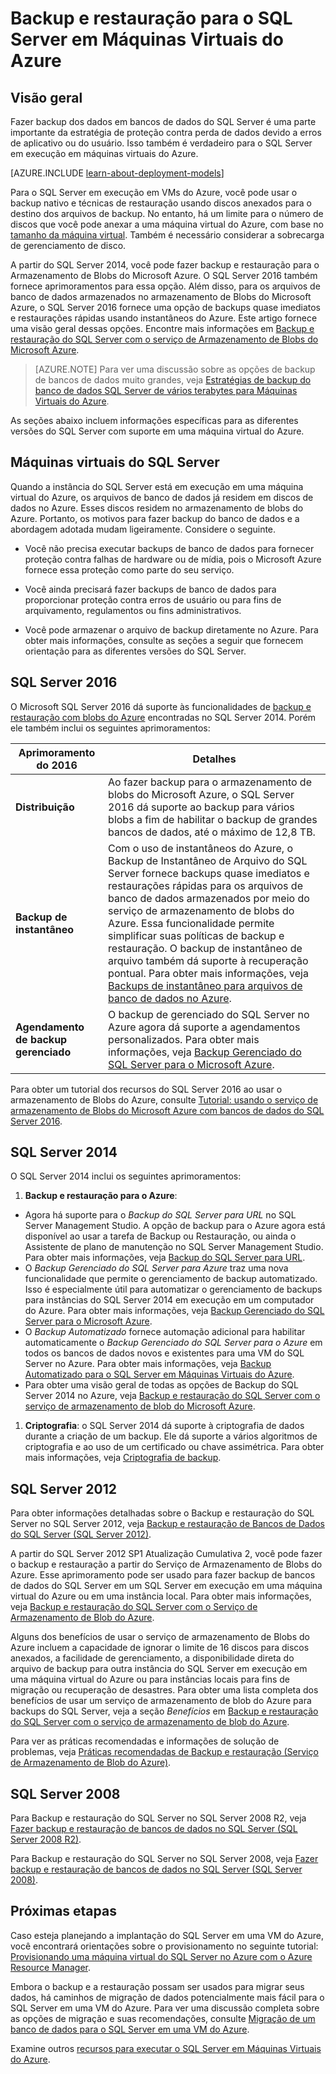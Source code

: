 <properties
	pageTitle="Backup e restauração do SQL Server | Microsoft Azure"
	description="Descreve as considerações de backup e restauração para bancos de dados do SQL Server em execução em Máquinas Virtuais do Azure."
	services="virtual-machines-windows"
	documentationCenter="na"
	authors="rothja"
	manager="jhubbard"
	editor=""
	tags="azure-resource-management" />

<tags
	ms.service="virtual-machines-windows"
	ms.devlang="na"
	ms.topic="article"
	ms.tgt_pltfrm="vm-windows-sql-server"
	ms.workload="infrastructure-services"
	ms.date="08/19/2016"
	ms.author="jroth" />

# Backup e restauração para o SQL Server em Máquinas Virtuais do Azure

## Visão geral

Fazer backup dos dados em bancos de dados do SQL Server é uma parte importante da estratégia de proteção contra perda de dados devido a erros de aplicativo ou do usuário. Isso também é verdadeiro para o SQL Server em execução em máquinas virtuais do Azure.

[AZURE.INCLUDE [learn-about-deployment-models](../../includes/learn-about-deployment-models-both-include.md)]

Para o SQL Server em execução em VMs do Azure, você pode usar o backup nativo e técnicas de restauração usando discos anexados para o destino dos arquivos de backup. No entanto, há um limite para o número de discos que você pode anexar a uma máquina virtual do Azure, com base no [tamanho da máquina virtual](virtual-machines-linux-sizes.md). Também é necessário considerar a sobrecarga de gerenciamento de disco.

A partir do SQL Server 2014, você pode fazer backup e restauração para o Armazenamento de Blobs do Microsoft Azure. O SQL Server 2016 também fornece aprimoramentos para essa opção. Além disso, para os arquivos de banco de dados armazenados no armazenamento de Blobs do Microsoft Azure, o SQL Server 2016 fornece uma opção de backups quase imediatos e restaurações rápidas usando instantâneos do Azure. Este artigo fornece uma visão geral dessas opções. Encontre mais informações em [Backup e restauração do SQL Server com o serviço de Armazenamento de Blobs do Microsoft Azure](https://msdn.microsoft.com/library/jj919148.aspx).

>[AZURE.NOTE] Para ver uma discussão sobre as opções de backup de bancos de dados muito grandes, veja [Estratégias de backup do banco de dados SQL Server de vários terabytes para Máquinas Virtuais do Azure](http://blogs.msdn.com/b/igorpag/archive/2015/07/28/multi-terabyte-sql-server-database-backup-strategies-for-azure-virtual-machines.aspx).

As seções abaixo incluem informações específicas para as diferentes versões do SQL Server com suporte em uma máquina virtual do Azure.

## Máquinas virtuais do SQL Server

Quando a instância do SQL Server está em execução em uma máquina virtual do Azure, os arquivos de banco de dados já residem em discos de dados no Azure. Esses discos residem no armazenamento de blobs do Azure. Portanto, os motivos para fazer backup do banco de dados e a abordagem adotada mudam ligeiramente. Considere o seguinte.

- Você não precisa executar backups de banco de dados para fornecer proteção contra falhas de hardware ou de mídia, pois o Microsoft Azure fornece essa proteção como parte do seu serviço.

- Você ainda precisará fazer backups de banco de dados para proporcionar proteção contra erros de usuário ou para fins de arquivamento, regulamentos ou fins administrativos.

- Você pode armazenar o arquivo de backup diretamente no Azure. Para obter mais informações, consulte as seções a seguir que fornecem orientação para as diferentes versões do SQL Server.

## SQL Server 2016

O Microsoft SQL Server 2016 dá suporte às funcionalidades de [backup e restauração com blobs do Azure](https://msdn.microsoft.com/library/jj919148.aspx) encontradas no SQL Server 2014. Porém ele também inclui os seguintes aprimoramentos:

| Aprimoramento do 2016 | Detalhes |
|---------------------|-------------------------------|
| **Distribuição** | Ao fazer backup para o armazenamento de blobs do Microsoft Azure, o SQL Server 2016 dá suporte ao backup para vários blobs a fim de habilitar o backup de grandes bancos de dados, até o máximo de 12,8 TB. |
| **Backup de instantâneo** | Com o uso de instantâneos do Azure, o Backup de Instantâneo de Arquivo do SQL Server fornece backups quase imediatos e restaurações rápidas para os arquivos de banco de dados armazenados por meio do serviço de armazenamento de blobs do Azure. Essa funcionalidade permite simplificar suas políticas de backup e restauração. O backup de instantâneo de arquivo também dá suporte à recuperação pontual. Para obter mais informações, veja [Backups de instantâneo para arquivos de banco de dados no Azure](https://msdn.microsoft.com/library/mt169363%28v=sql.130%29.aspx). |
| **Agendamento de backup gerenciado** | O backup de gerenciado do SQL Server no Azure agora dá suporte a agendamentos personalizados. Para obter mais informações, veja [Backup Gerenciado do SQL Server para o Microsoft Azure](https://msdn.microsoft.com/library/dn449496.aspx). |

Para obter um tutorial dos recursos do SQL Server 2016 ao usar o armazenamento de Blobs do Azure, consulte [Tutorial: usando o serviço de armazenamento de Blobs do Microsoft Azure com bancos de dados do SQL Server 2016](https://msdn.microsoft.com/library/dn466438.aspx).

## SQL Server 2014

O SQL Server 2014 inclui os seguintes aprimoramentos:

1. **Backup e restauração para o Azure**:

 - Agora há suporte para o *Backup do SQL Server para URL* no SQL Server Management Studio. A opção de backup para o Azure agora está disponível ao usar a tarefa de Backup ou Restauração, ou ainda o Assistente de plano de manutenção no SQL Server Management Studio. Para obter mais informações, veja [Backup do SQL Server para URL](https://msdn.microsoft.com/library/jj919148%28v=sql.120%29.aspx).
 - O *Backup Gerenciado do SQL Server para Azure* traz uma nova funcionalidade que permite o gerenciamento de backup automatizado. Isso é especialmente útil para automatizar o gerenciamento de backups para instâncias do SQL Server 2014 em execução em um computador do Azure. Para obter mais informações, veja [Backup Gerenciado do SQL Server para o Microsoft Azure](https://msdn.microsoft.com/library/dn449496%28v=sql.120%29.aspx).
 - O *Backup Automatizado* fornece automação adicional para habilitar automaticamente o *Backup Gerenciado do SQL Server para o Azure* em todos os bancos de dados novos e existentes para uma VM do SQL Server no Azure. Para obter mais informações, veja [Backup Automatizado para o SQL Server em Máquinas Virtuais do Azure](virtual-machines-windows-sql-automated-backup.md).
 - Para obter uma visão geral de todas as opções de Backup do SQL Server 2014 no Azure, veja [Backup e restauração do SQL Server com o serviço de armazenamento de blob do Microsoft Azure](https://msdn.microsoft.com/library/jj919148%28v=sql.120%29.aspx).

1. **Criptografia**: o SQL Server 2014 dá suporte à criptografia de dados durante a criação de um backup. Ele dá suporte a vários algoritmos de criptografia e ao uso de um certificado ou chave assimétrica. Para obter mais informações, veja [Criptografia de backup](https://msdn.microsoft.com/library/dn449489%28v=sql.120%29.aspx).

## SQL Server 2012

Para obter informações detalhadas sobre o Backup e restauração do SQL Server no SQL Server 2012, veja [Backup e restauração de Bancos de Dados do SQL Server (SQL Server 2012)](https://msdn.microsoft.com/library/ms187048%28v=sql.110%29.aspx).

A partir do SQL Server 2012 SP1 Atualização Cumulativa 2, você pode fazer o backup e restauração a partir do Serviço de Armazenamento de Blobs do Azure. Esse aprimoramento pode ser usado para fazer backup de bancos de dados do SQL Server em um SQL Server em execução em uma máquina virtual do Azure ou em uma instância local. Para obter mais informações, veja [Backup e restauração do SQL Server com o Serviço de Armazenamento de Blob do Azure](https://msdn.microsoft.com/library/jj919148%28v=sql.110%29.aspx).

Alguns dos benefícios de usar o serviço de armazenamento de Blobs do Azure incluem a capacidade de ignorar o limite de 16 discos para discos anexados, a facilidade de gerenciamento, a disponibilidade direta do arquivo de backup para outra instância do SQL Server em execução em uma máquina virtual do Azure ou para instâncias locais para fins de migração ou recuperação de desastres. Para obter uma lista completa dos benefícios de usar um serviço de armazenamento de blob do Azure para backups do SQL Server, veja a seção *Benefícios* em [Backup e restauração do SQL Server com o serviço de armazenamento de blob do Azure](https://msdn.microsoft.com/library/jj919148%28v=sql.110%29.aspx).

Para ver as práticas recomendadas e informações de solução de problemas, veja [Práticas recomendadas de Backup e restauração (Serviço de Armazenamento de Blob do Azure)](https://msdn.microsoft.com/library/jj919149%28v=sql.110%29.aspx).

## SQL Server 2008

Para Backup e restauração do SQL Server no SQL Server 2008 R2, veja [Fazer backup e restauração de bancos de dados no SQL Server (SQL Server 2008 R2)](https://msdn.microsoft.com/library/ms187048%28v=sql.105%29.aspx).

Para Backup e restauração do SQL Server no SQL Server 2008, veja [Fazer backup e restauração de bancos de dados no SQL Server (SQL Server 2008)](https://msdn.microsoft.com/library/ms187048%28v=sql.100%29.aspx).

## Próximas etapas

Caso esteja planejando a implantação do SQL Server em uma VM do Azure, você encontrará orientações sobre o provisionamento no seguinte tutorial: [Provisionando uma máquina virtual do SQL Server no Azure com o Azure Resource Manager](virtual-machines-windows-portal-sql-server-provision.md).

Embora o backup e a restauração possam ser usados para migrar seus dados, há caminhos de migração de dados potencialmente mais fácil para o SQL Server em uma VM do Azure. Para ver uma discussão completa sobre as opções de migração e suas recomendações, consulte [Migração de um banco de dados para o SQL Server em uma VM do Azure](virtual-machines-windows-migrate-sql.md).

Examine outros [recursos para executar o SQL Server em Máquinas Virtuais do Azure](virtual-machines-windows-sql-server-iaas-overview.md).

<!---HONumber=AcomDC_0824_2016-->